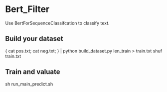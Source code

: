 # Bert_Filter

Use BertForSequenceClassifcation to classify text.

## Build your dataset
{ cat pos.txt; cat neg.txt; } | python build_dataset.py len_train > train.txt
shuf train.txt 

## Train and valuate

sh run_main_predict.sh
